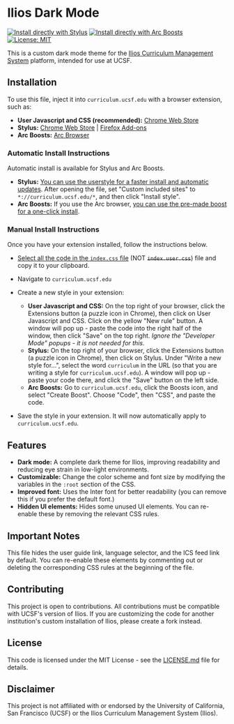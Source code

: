 # Ilios Dark Mode

[![Install directly with Stylus](https://img.shields.io/badge/Install%20directly%20with-Stylus-00adad.svg)](https://raw.githubusercontent.com/HyperKids/ilios-dark-mode/refs/heads/main/index.user.css) [![Install directly with Arc Boosts](https://img.shields.io/badge/Install%20directly%20with-Arc%20Boosts-F85068)](https://arc.net/boost/8157134F-66F1-4827-A5A5-9930AE1A76BB) [![License: MIT](https://img.shields.io/badge/License-MIT-lightgrey.svg?longCache=true)](LICENSE.md)

This is a custom dark mode theme for the [Ilios Curriculum Management System](https://github.com/ilios/ilios) platform, intended for use at UCSF.

## Installation

To use this file, inject it into `curriculum.ucsf.edu` with a browser extension, such as:

- **User Javascript and CSS (recommended):** [Chrome Web Store](https://chromewebstore.google.com/detail/user-javascript-and-css/nbhcbdghjpllgmfilhnhkllmkecfmpld)
- **Stylus:** [Chrome Web Store](https://chrome.google.com/webstore/detail/stylus/clngdbkpkpeebahjckkjfobafhncgmne) | [Firefox Add-ons](https://addons.mozilla.org/en-US/firefox/addon/styl-us/)
- **Arc Boosts:** [Arc Browser](https://arc.net/)

### Automatic Install Instructions

Automatic install is available for Stylus and Arc Boosts.

- **Stylus:** [You can use the userstyle for a faster install and automatic updates](https://raw.githubusercontent.com/HyperKids/ilios-dark-mode/refs/heads/main/index.user.css). After opening the file, set "Custom included sites" to `*://curriculum.ucsf.edu/*`, and then click "Install style".
- **Arc Boosts:** If you use the Arc browser, [you can use the pre-made boost for a one-click install](https://arc.net/boost/8157134F-66F1-4827-A5A5-9930AE1A76BB).

### Manual Install Instructions

Once you have your extension installed, follow the instructions below.

- [Select all the code in the `index.css` file](https://raw.githubusercontent.com/HyperKids/ilios-dark-mode/refs/heads/main/index.css) (NOT ~~`index.user.css`~~) file and copy it to your clipboard.

- Navigate to `curriculum.ucsf.edu`

- Create a new style in your extension:

  - **User Javascript and CSS:** On the top right of your browser, click the Extensions button (a puzzle icon in Chrome), then click on User Javascript and CSS. Click on the yellow "New rule" button. A window will pop up - paste the code into the right half of the window, then click "Save" on the top right. _Ignore the "Developer Mode" popups - it is not needed for this._
  - **Stylus:** On the top right of your browser, click the Extensions button (a puzzle icon in Chrome), then click on Stylus. Under "Write a new style for...", select the word `curriculum` in the URL (so that you are writing a style for `curriculum.ucsf.edu`). A window will pop up - paste your code there, and click the "Save" button on the left side.
  - **Arc Boosts:** Go to `curriculum.ucsf.edu`, click the Boosts icon, and select "Create Boost". Choose "Code", then "CSS", and paste the code.

- Save the style in your extension. It will now automatically apply to `curriculum.ucsf.edu`.

## Features

- **Dark mode:** A complete dark theme for Ilios, improving readability and reducing eye strain in low-light environments.
- **Customizable:** Change the color scheme and font size by modifying the variables in the `:root` section of the CSS.
- **Improved font:** Uses the Inter font for better readability (you can remove this if you prefer the default font.)
- **Hidden UI elements:** Hides some unused UI elements. You can re-enable these by removing the relevant CSS rules.

## Important Notes

This file hides the user guide link, language selector, and the ICS feed link by default. You can re-enable these elements by commenting out or deleting the corresponding CSS rules at the beginning of the file.

## Contributing

This project is open to contributions. All contributions must be compatible with UCSF's version of Ilios. If you are customizing the code for another institution's custom installation of Ilios, please create a fork instead.

## License

This code is licensed under the MIT License - see the [LICENSE.md](LICENSE.md) file for details.

## Disclaimer

This project is not affiliated with or endorsed by the University of California, San Francisco (UCSF) or the Ilios Curriculum Management System (Ilios).
